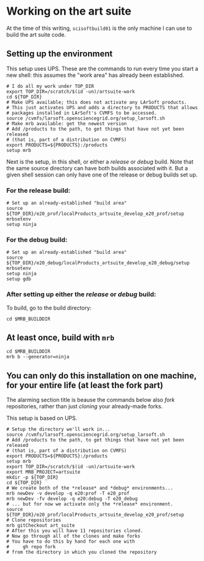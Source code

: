 # Working on the art suite

At the time of this writing, `scisoftbuild01` is the only machine I can use to build the art suite code.

## Setting up the environment

This setup uses UPS.
These are the commands to run every time you start a new shell: this assumes the "work area" has already been established.

    # I do all my work under TOP_DIR
    export TOP_DIR=/scratch/$(id -un)/artsuite-work
    cd ${TOP_DIR}
    # Make UPS available; this does not activate any LArSoft products.
    # This just activates UPS and adds a directory to PRODUCTS that allows
    # packages installed in LArSoft's CVMFS to be accessed.
    source /cvmfs/larsoft.opensciencegrid.org/setup_larsoft.sh
    # Make mrb available: get the newest version
    # Add /products to the path, to get things that have not yet been released
    # (that is, part of a distribution on CVMFS)
    export PRODUCTS=${PRODUCTS}:/products
    setup mrb

Next is the setup, in this shell, or either a *release* or *debug* build.
Note that the same source directory can have both builds associated with it.
But a given shell session can only have one of the release or debug builds set up.

### For the release build:

    # Set up an already-established "build area"
    source ${TOP_DIR}/e20_prof/localProducts_artsuite_develop_e20_prof/setup
    mrbsetenv
    setup ninja

### For the debug build:

    # Set up an already-established "build area"
    source ${TOP_DIR}/e20_debug/localProducts_artsuite_develop_e20_debug/setup
    mrbsetenv
    setup ninja
    setup gdb

### After setting up either the *release* or *debug* build:

To build, go to the build directory:

    cd $MRB_BUILDDIR

## At least once, build with `mrb`

    cd $MRB_BUILDDIR
    mrb b --generator=ninja

## You can only do this installation on one machine, for your entire life (at least the fork part)

The alarming section title is beause the commands below also *fork* repositories, rather than just *cloning* your already-made forks.

This setup is based on UPS.

    # Setup the directory we'll work in...
    source /cvmfs/larsoft.opensciencegrid.org/setup_larsoft.sh
    # Add /products to the path, to get things that have not yet been released
    # (that is, part of a distribution on CVMFS)
    export PRODUCTS=${PRODUCTS}:/products
    setup mrb
    export TOP_DIR=/scratch/$(id -un)/artsuite-work
    export MRB_PROJECT=artsuite
    mkdir -p ${TOP_DIR}
    cd ${TOP_DIR}
    # We create both of the *release* and *debug* environments...
    mrb newDev -v develop -q e20:prof -T e20_prof
    mrb newDev -fv develop -q e20:debug -T e20_debug
    # ... but for now we activate only the *release* environment.
    source ${TOP_DIR}/e20_prof/localProducts_artsuite_develop_e20_prof/setup
    # Clone repositories
    mrb gitCheckout art_suite
    # After this you will have 11 repositories cloned.
    # Now go through all of the clones and make forks
    # You have to do this by hand for each one with
    #     gh repo fork
    # from the directory in which you cloned the repository


